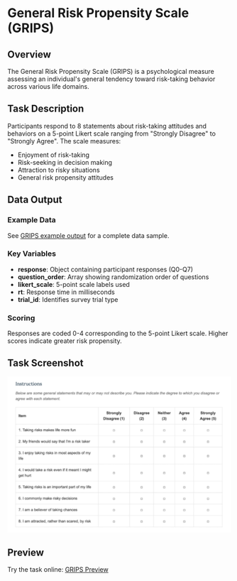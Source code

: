 # General Risk Propensity Scale (GRIPS)

## Overview

The General Risk Propensity Scale (GRIPS) is a psychological measure assessing an individual's general tendency toward risk-taking behavior across various life domains.

## Task Description

Participants respond to 8 statements about risk-taking attitudes and behaviors on a 5-point Likert scale ranging from "Strongly Disagree" to "Strongly Agree". The scale measures:

- Enjoyment of risk-taking
- Risk-seeking in decision making
- Attraction to risky situations
- General risk propensity attitudes

## Data Output

### Example Data

See [GRIPS example output](../assets/data_examples/grips_example.json) for a complete data sample.

### Key Variables

- **response**: Object containing participant responses (Q0-Q7)
- **question_order**: Array showing randomization order of questions
- **likert_scale**: 5-point scale labels used
- **rt**: Response time in milliseconds
- **trial_id**: Identifies survey trial type

### Scoring

Responses are coded 0-4 corresponding to the 5-point Likert scale. Higher scores indicate greater risk propensity.

## Task Screenshot

![GRIPS Task Screenshot](../assets/screenshots/grips.png)

## Preview

Try the task online: [GRIPS Preview](https://deploy.expfactory.org/preview/74/)
